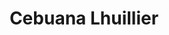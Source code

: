 ---
title: "Cebuana Lhuillier"
url: /cagayan-de-oro-city/cebuana-lhuillier-sergio-osmena-street/
shop: pawnbroker
---